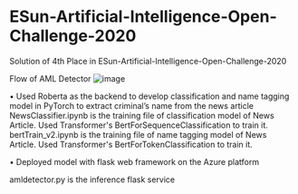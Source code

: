 # ESun-Artificial-Intelligence-Open-Challenge-2020
Solution of 4th Place in ESun-Artificial-Intelligence-Open-Challenge-2020

Flow of AML Detector
![image](https://user-images.githubusercontent.com/11289421/126606984-3dd585b2-213e-4ab7-921a-28b30b64b3fe.png)

•	Used Roberta as the backend to develop classification and name tagging model in PyTorch to extract criminal’s name from the news article
NewsClassifier.ipynb is the training file of classification model of News Article. Used Transformer's BertForSequenceClassification to train it.
bertTrain_v2.ipynb is the training file of name tagging model of News Article. Used Transformer's BertForTokenClassification to train it.

•	Deployed model with flask web framework on the Azure platform

amldetector.py is the inference flask service
